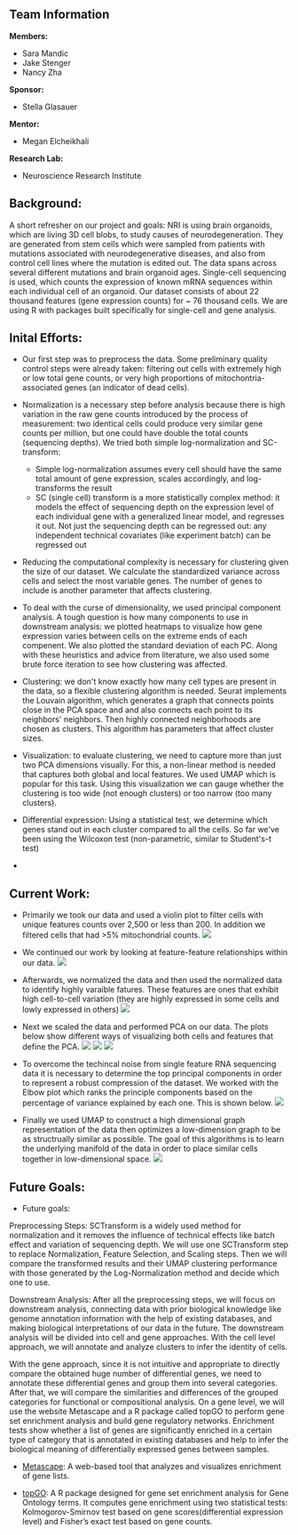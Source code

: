 
## Team Information

**Members:**
- Sara Mandic
- Jake Stenger
- Nancy Zha

**Sponsor:**
- Stella Glasauer

**Mentor:**
- Megan Elcheikhali

**Research Lab:**
- Neuroscience Research Institute 

## Background:
A short refresher on our project and goals: NRI is using brain organoids, which are living 3D cell blobs, to study causes of neurodegeneration. They are generated from stem cells which were sampled from patients with mutations associated with neurodegenerative diseases, and also from control cell lines where the mutation is edited out. The data spans across several different mutations and brain organoid ages. Single-cell sequencing is used, which counts the expression of known mRNA sequences within each individual cell of an organoid. Our dataset consists of about 22 thousand features (gene expression counts) for ~ 76 thousand cells. We are using R with packages built specifically for single-cell and gene analysis.

## Inital Efforts: 
- Our first step was to preprocess the data. Some preliminary quality control steps were already taken: filtering out cells with extremely high or low total gene counts, or very high proportions of mitochontria-associated genes (an indicator of dead cells).

- Normalization is a necessary step before analysis because there is high variation in the raw gene counts introduced by the process of measurement: two identical cells could produce very similar gene counts per million, but one could have double the total counts  (sequencing depths). We tried both simple log-normalization and SC-transform:

    - Simple log-normalization assumes every cell should have the same total amount of gene expression, scales accordingly, and log-transforms the result
    - SC (single cell) transform is a more statistically complex method: it models the effect of sequencing depth on the expression level of each individual gene with a generalized linear model, and regresses it out. Not just the sequencing depth can be regressed out: any independent technical covariates (like experiment batch) can be regressed out 

- Reducing the computational complexity is necessary for clustering given the size of our dataset. We calculate the standardized variance across cells and select the most variable genes. The number of genes to include is another parameter that affects clustering. 

- To deal with the curse of dimensionality, we used principal component analysis. A tough question is how many components to use in downstream analysis: we plotted heatmaps to visualize how gene expression varies between cells on the extreme ends of each compenent. We also plotted the standard deviation of each PC. Along with these heuristics and advice from literature, we also used some brute force iteration to see how clustering was affected.

- Clustering: we don't know exactly how many cell types are present in the data, so a flexible clustering algorithm is needed. Seurat implements the Louvain algorithm, which generates a graph that connects points close in the PCA space and and also connects each point to its neighbors' neighbors. Then highly connected neighborhoods are chosen as clusters. This algorithm has parameters that affect cluster sizes.

- Visualization: to evaluate clustering, we need to capture more than just two PCA dimensions visually. For this, a non-linear method is needed that captures both global and local features. We used UMAP which is popular for this task. Using this visualization we can gauge whether the clustering is too wide (not enough clusters) or too narrow (too many clusters).

- Differential expression: Using a statistical test, we determine which genes stand out in each cluster compared to all the cells. So far we've been using the Wilcoxon test (non-parametric, similar to Student's-t test)

- 


## Current Work:
- Primarily we took our data and used a violin plot to filter cells with unique features counts over 2,500 or less than 200. In addition we filtered cells that had >5% mitochondrial counts. 
![](violin.png)

- We continued our work by looking at feature-feature relationships within our data. 
![](featurescatter.png)

- Afterwards, we normalized the data and then used the normalized data to identify highly varaible fatures. These features are ones that exhibit high cell-to-cell variation (they are highly expressed in some cells and lowly expressed in others)
![](highly_variable.png)

- Next we scaled the data and performed PCA on our data. The plots below show different ways of visualizing both cells and features that define the PCA. 
![](VizDimLoading.png)
![](DimPlot.png)
![](DimHeatMap.png)

- To overcome the techincal noise from single feature RNA sequencing data it is necessary to determine the top principal components in order to represent a robust compression of the dataset. We worked with the Elbow plot which ranks the principle components based on the percentage of variance explained by each one. This is shown below.
![](elbow.png)

- Finally we used UMAP to construct a high dimensional graph representation of the data then optimizes a low-dimension graph to be as structrually similar as possible. The goal of this algorithms is to learn the underlying manifold of the data in order to place similar cells together in low-dimensional space. 
![](umap.png)

## Future Goals: 
- Future goals:

Preprocessing Steps: 
SCTransform is a widely used method for normalization and it removes the influence of technical effects like batch effect and variation of sequencing depth. We will use one SCTransform step to replace Normalization, Feature Selection, and Scaling steps. Then we will compare the transformed results and their UMAP clustering performance with those generated by the Log-Normalization method and decide which one to use.

Downstream Analysis: 
After all the preprocessing steps, we will focus on downstream analysis, connecting data with prior biological knowledge like genome annotation information with the help of existing databases, and making biological interpretations of our data in the future. The downstream analysis will be divided into cell and gene approaches. With the cell level approach, we will annotate and analyze clusters to infer the identity of cells. 

With the gene approach, since it is not intuitive and appropriate to directly compare the obtained huge number of differential genes, we need to annotate these differential genes and group them into several categories. After that, we will compare the similarities and differences of the grouped categories for functional or compositional analysis. On a gene level, we will use the website Metascape and a R package called topGO to perform gene set enrichment analysis and build gene regulatory networks. Enrichment tests show whether a list of genes are significantly enriched in a certain type of category that is annotated in existing databases and help to infer the biological meaning of differentially expressed genes between samples. 
   
   - [Metascape](https://metascape.org/gp/index.html#/main/step1): A web-based tool that analyzes and visualizes enrichment of gene lists. 
   
   - [topGO](https://bioconductor.org/packages/release/bioc/html/topGO.html): A R package designed for gene set enrichment analysis for Gene Ontology terms. It computes gene enrichment using two statistical tests: Kolmogorov-Smirnov test based on gene scores(differential expression level) and Fisher’s exact test based on gene counts. 

